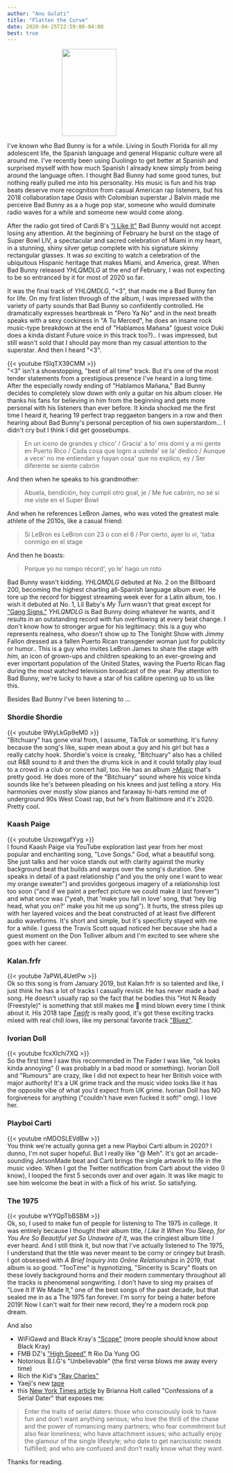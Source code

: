 ```yaml
---
author: "Anu Gulati"
title: "Flatten the Curve"
date: 2020-04-25T22:59:00-04:00
best: true
---
```


<img src="https://i.kym-cdn.com/photos/images/facebook/001/807/919/499.png" height="200" style="width:50%;display: block;margin-left:auto;margin-right:auto;">

I've known who Bad Bunny is for a while. Living in South Florida for all my adolescent life, the Spanish language and general Hispanic culture were all around me. I've recently been using Duolingo to get better at Spanish and surprised myself with how much Spanish I already knew simply from being around the language often. I thought Bad Bunny had some good tunes, but nothing really pulled me into his personality. His music is fun and his trap beats deserve more recognition from casual American rap listeners, but his 2018 collaboration tape _Oasis_ with Colombian superstar J Balvin made me perceive Bad Bunny as a a huge pop star, someone who would dominate radio waves for a while and someone new would come along.

After the radio got tired of Cardi B's <a href="https://www.youtube.com/watch?v=xTlNMmZKwpA" target="_blank">"I Like It"</a> Bad Bunny would not accept losing any attention. At the beginning of February he burst on the stage of Super Bowl LIV, a spectacular and sacred celebration of Miami in my heart, in a stunning, shiny silver getup complete with his signature skinny rectangular glasses. It was _so_ exciting to watch a celebration of the ubiquitous Hispanic heritage that makes Miami, and America, great. When Bad Bunny released _YHLQMDLG_ at the end of February, I was not expecting to be so entranced by it for most of 2020 so far.

It was the final track of _YHLQMDLG_, "<3", that made me a Bad Bunny fan for life. On my first listen through of the album, I was impressed  with the variety of party sounds that Bad Bunny so confidently controlled. He dramatically expresses heartbreak in "Pero Ya No" and in the next breath speaks with a sexy cockiness in "A Tu Merced", he does an insane rock music-type breakdown at the end of "Hablamos Mañana" (guest voice Duki does a kinda distant Future voice in this track too?).. I was impressed, but still wasn't sold that I should pay more than my casual attention to the superstar. And then I heard "<3".

{{< youtube fSlqTX39CMM >}}
\
"<3" isn't a showstopping, "best of all time" track. But it's one of the most tender statements from a prestigious presence I've heard in a long time. After the especially rowdy ending of "Hablamos Mañana," Bad Bunny decides to completely slow down with only a guitar on his album closer. He thanks his fans for believing in him from the beginning and gets more personal with his listeners than ever before. It kinda shocked me the first time I heard it, hearing 19 perfect trap reggaeton bangers in a row and then hearing about Bad Bunny's personal perception of his own superstardom... I didn't cry but I think I did get goosebumps.

>En un icono de grandes y chico' / Gracia' a to' mis domi y a mi gente en Puerto Rico /
Cada cosa que logro a ustede' se la' dedico
/ Aunque a vece' no me entiendan y hayan cosa' que no explico, ey
/ Ser diferente se siente cabrón

And then when he speaks to his grandmother:

>Abuela, bendición, hoy cumplí otro goal, je
/ Me fue cabrón, no sé si me viste en el Super Bowl

And when he references LeBron James, who was voted the greatest male athlete of the 2010s, like a casual friend:

>Si LeBron es LeBron con 23 o con el 6 / 
Por cierto, ayer lo vi, 'taba conmigo en el stage

And then he boasts:

> Porque yo no rompo récord', yo le' hago un roto

Bad Bunny wasn't kidding. _YHLQMDLG_ debuted at No. 2 on the Billboard 200, becoming the highest charting all-Spanish language album ever. He tore up the record for biggest streaming week ever for a Latin album, too. I wish it debuted at No. 1, Lil Baby's _My Turn_ wasn't that great except for <a href="https://www.youtube.com/watch?v=OhylYnSJb2Q" target="_blank">"Gang Signs."</a> _YHLQMDLG_ is Bad Bunny doing whatever he wants, and it results in an outstanding record with fun overflowing at every beat change. I don't know how to stronger argue for his legitimacy: this is a guy who represents realness, who doesn't show up to The Tonight Show with Jimmy Fallon dressed as a fallen Puerto Rican transgender woman just for publicity or humor.. This is a guy who invites LeBron James to share the stage _with him_, an icon of grown-ups and children speaking to an ever-growing and ever important population of the United States, waving the Puerto Rican flag during the most watched television broadcast of the year. Pay attention to Bad Bunny, we're lucky to have a star of his calibre opening up to us like this.

Besides Bad Bunny I've been listening to ...

### Shordie Shordie

{{< youtube 9WyLkGp9eM0 >}}
\
"Bitchuary" has gone viral from, I assume, TikTok or something. It's funny because the song's like, super mean about a guy and his girl but has a really catchy hook. Shordie's voice is creaky, "Bitchuary" also has a chilled out R&B sound to it and then the drums kick in and it could totally play loud to a crowd in a club or concert hall, too. He has an album <a href="https://www.youtube.com/playlist?list=OLAK5uy_lBDMQD9MEu0CaJjKhx3KCZeEViBhWJQvc" target="_blank">_>Music_</a> that's pretty good. He does more of the "Bitchuary" sound where his voice kinda sounds like he's between pleading on his knees and just telling a story. His harmonies over mostly slow pianos and faraway hi-hats remind me of underground 90s West Coast rap, but he's from Baltimore and it's 2020. Pretty cool.

### Kaash Paige

{{< youtube UxzowgafYyg >}}
\
I found Kaash Paige via YouTube exploration last year from her most popular and enchanting song, "Love Songs." God, what a beautiful song. She just talks and her voice stands out with clarity against the murky background beat that builds and warps over the song's duration. She speaks in detail of a past relationship ("and you the only one I want to wear my orange sweater") and provides gorgeous imagery of a relationship lost too soon ("and if we paint a perfect picture we could make it last forever") and what once was ("yeah, that 'make you fall in love' song, that 'hey big head, what you on?' make you hit me up song"). It hurts, the stress piles up with her layered voices and the beat constructed of at least five different audio waveforms. It's short and simple, but it's specificity stayed with me for a while. I guess the Travis Scott squad noticed her because she had a guest moment on the Don Tolliver album and I'm excited to see where she goes with her career.

### Kalan.frfr

{{< youtube 7aPWL4UetPw >}}
\
Ok so this song is from January 2019, but Kalan.frfr is so talented and like, I just think he has a lot of tracks I casually revisit. He has never made a bad song. He doesn't usually rap so the fact that he bodies this "Hot N Ready (Freestyle)" is something that still makes me 🤯 mind blown every time I think about it. His 2018 tape <a href="https://soundcloud.com/kalanfrfr/sets/twofr" target="_blank">_Twofr_</a> is really good, it's got these exciting tracks mixed with real chill lows, like my personal favorite track <a href="https://www.youtube.com/watch?v=NAWTEMsG2K8" target="_blank">"Bluez"</a>.

### Ivorian Doll

{{< youtube fcxXIchi7XQ >}}
\
So the first time I saw this recommended in The Fader I was like, "ok looks kinda annoying" (I was probably in a bad mood or something). Ivorian Doll and "Rumours" are crazy, like I did not expect to hear her British voice with major authority! It's a UK grime track and the music video looks like it has the opposite vibe of what you'd expect from UK grime. Ivorian Doll has NO forgiveness for anything ("couldn't have even fucked it soft!" omg). I love her.

### Playboi Carti

{{< youtube nMDOSLEVdBw >}}
\
You think we're actually gonna get a new Playboi Carti album in 2020? I dunno, I'm not super hopeful. But I really like "@ Meh". It's got an arcade-sounding JetsonMade beat and Carti brings the single artwork to life in the music video. When I got the Twitter notification from Carti about the video (I know), I looped the first 5 seconds over and over again. It was like magic to see him welcome the beat in with a flick of his wrist. So satisfying.

### The 1975

{{< youtube wYYQpTbBSBM >}}
\
Ok, so, I used to make fun of people for listening to The 1975 in college. It was entirely because I thought their album title, _I Like It When You Sleep, for You Are So Beautiful yet So Unaware of It_, was the cringiest album title I ever heard. And I still think it, but now that I've actually listened to The 1975, I understand that the title was never meant to be corny or cringey but brash. I got obsessed with _A Brief Inquiry into Online Relationships_ in 2019, that album is _so_ good. "TooTime" is hypnotizing, "Sincerity is Scary" floats on these lovely background horns and their modern commentary throughout all the tracks is phenomenal songwriting. I don't have to sing my praises of "Love It If We Made It," one of the best songs of the past decade, but that sealed me in as a The 1975 fan forever. I'm sorry for being a hater before 2019! Now I can't wait for their new record, they're a modern rock pop dream.

And also

- WiFiGawd and Black Kray's <a href="https://www.youtube.com/watch?v=Za5iZ2x9K2c" target="_blank">"Scope"</a> (more people should know about Black Kray)
- FMB DZ's <a href="https://www.youtube.com/watch?v=jhvumB-6cTk" target="_blank">"High Speed"</a> ft Rio Da Yung OG
- Notorious B.I.G's "Unbelievable" (the first verse blows me away every time)
- Rich the Kid's <a href="https://www.youtube.com/watch?v=5swevjLg22g" target="_blank">"Ray Charles"</a>
- Yaeji's new <a target="_blank" href="https://xlrecordings.com/buy/yaeji-whatwedrew">tape</a>
- this <a target="_blank" href="https://www.nytimes.com/2020/04/11/fashion/weddings/confessions-of-a-former-serial-dater.html">New York Times article</a> by Brianna Holt called "Confessions of a Serial Dater" that exposes me:

>Enter the traits of serial daters: those who consciously look to have fun and don’t want anything serious; who love the thrill of the chase and the power of romancing many partners; who fear commitment but also fear loneliness; who have attachment issues; who actually enjoy the glamour of the single lifestyle; who date to get narcissistic needs fulfilled; and who are confused and don’t really know what they want.

Thanks for reading.